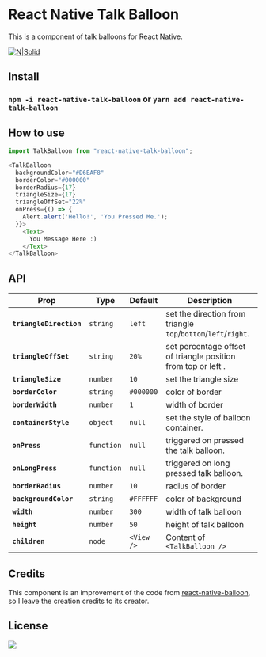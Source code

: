 # React Native Talk Balloon
This is a component of talk balloons for React Native.



[![N|Solid](https://img.shields.io/badge/release-v1.0-blue.svg)](https://nodesource.com/products/nsolid)

## Install
### `npm -i react-native-talk-balloon` or `yarn add react-native-talk-balloon`

## How to use
```javascript
import TalkBalloon from "react-native-talk-balloon";

<TalkBalloon
  backgroundColor="#D6EAF8"
  borderColor="#000000"
  borderRadius={17}
  triangleSize={17}
  triangleOffSet="22%"
  onPress={() => {
    Alert.alert('Hello!', 'You Pressed Me.');
  }}>
    <Text>
      You Message Here :)
    </Text>
</TalkBalloon>
```
## API

| Prop | Type | Default | Description |
|---|---|---| ---|
|**`triangleDirection`**| `string`| `left` |set the  direction from triangle  `top`/`bottom`/`left`/`right`.  |
|**`triangleOffSet`**| `string`| `20%` |set percentage offset of triangle position from top or left . |
|**`triangleSize`**|  `number`|`10` |set the triangle size |
|**`borderColor`**| `string`| `#000000` |color of border|
|**`borderWidth`**|  `number`| `1` |width of border|
|**`containerStyle`**| `object`| `null` |set the style of balloon container. |
|**`onPress`**| `function`| `null` |triggered on pressed the talk balloon.|
|**`onLongPress`**|  `function`| `null` |triggered on long pressed talk balloon.|
|**`borderRadius`**| `number`| `10` |radius of border|
|**`backgroundColor`**| `string`| `#FFFFFF` |color of background|
|**`width`**| `number`| `300` |width of talk balloon|
|**`height`**| `number`| `50` |height of talk balloon|
|**`children`**| `node`| `<View />` |Content of `<TalkBalloon />`|

## Credits
This component is an improvement of the code from [react-native-balloon](https://github.com/takahi5/react-native-balloon "react-native-balloon"), so I leave the creation credits to its creator.

## License

![](https://img.shields.io/badge/license-MIT-green)
